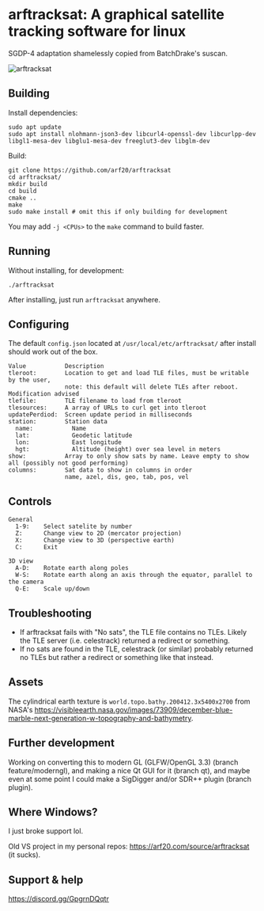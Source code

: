 # arftracksat: A graphical satellite tracking software for linux

SGDP-4 adaptation shamelessly copied from BatchDrake's suscan.

![arftracksat](https://user-images.githubusercontent.com/35542215/187993716-356f1ce6-88f8-4734-b260-4ac9b984f914.PNG)

## Building

Install dependencies:

```shell
sudo apt update
sudo apt install nlohmann-json3-dev libcurl4-openssl-dev libcurlpp-dev libgl1-mesa-dev libglu1-mesa-dev freeglut3-dev libglm-dev
```

Build:

```shell
git clone https://github.com/arf20/arftracksat
cd arftracksat/
mkdir build
cd build
cmake ..
make
sudo make install # omit this if only building for development
```

You may add `-j <CPUs>` to the `make` command to build faster.

## Running

Without installing, for development:

```
./arftracksat
```

After installing, just run `arftracksat` anywhere.

## Configuring

The default `config.json` located at `/usr/local/etc/arftracksat/` after install should work out of the box.

```
Value           Description
tleroot:        Location to get and load TLE files, must be writable by the user,
                note: this default will delete TLEs after reboot. Modification advised
tlefile:        TLE filename to load from tleroot
tlesources:     A array of URLs to curl get into tleroot
updatePerdiod:  Screen update period in milliseconds
station:        Station data
  name:           Name
  lat:            Geodetic latitude
  lon:            East longitude
  hgt:            Altitude (height) over sea level in meters
show:           Array to only show sats by name. Leave empty to show all (possibly not good performing)
columns:        Sat data to show in columns in order
                name, azel, dis, geo, tab, pos, vel
```
  
## Controls

```
General
  1-9:    Select satelite by number
  Z:      Change view to 2D (mercator projection)
  X:      Change view to 3D (perspective earth)
  C:      Exit
  
3D view
  A-D:    Rotate earth along poles
  W-S:    Rotate earth along an axis through the equator, parallel to the camera
  Q-E:    Scale up/down
```

## Troubleshooting

- If arftracksat fails with "No sats", the TLE file contains no TLEs. Likely the TLE server (i.e. celestrack) returned a redirect or something.
- If no sats are found in the TLE, celestrack (or similar) probably returned no TLEs but rather a redirect or something like that instead.

## Assets

The cylindrical earth texture is `world.topo.bathy.200412.3x5400x2700` from NASA's <https://visibleearth.nasa.gov/images/73909/december-blue-marble-next-generation-w-topography-and-bathymetry>.

## Further development

Working on converting this to modern GL (GLFW/OpenGL 3.3) (branch feature/moderngl), and making a nice Qt GUI for it (branch qt), and maybe even at some point I could make a SigDigger and/or SDR++ plugin (branch plugin).

## Where Windows?

I just broke support lol.

Old VS project in my personal repos: <https://arf20.com/source/arftracksat> (it sucks).

## Support & help

<https://discord.gg/GpgrnDQqtr>
